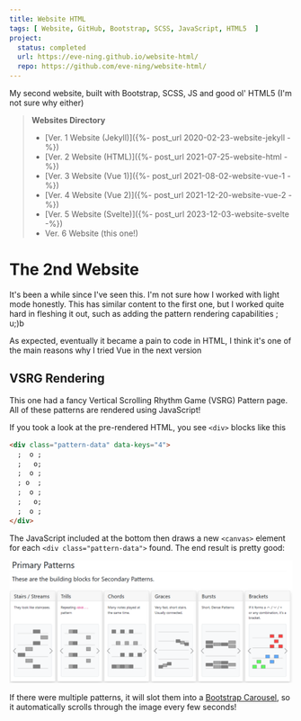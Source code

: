 ```yaml
---
title: Website HTML
tags: [ Website, GitHub, Bootstrap, SCSS, JavaScript, HTML5  ]
project:
  status: completed
  url: https://eve-ning.github.io/website-html/
  repo: https://github.com/eve-ning/website-html/
---
```


My second website, built with Bootstrap, SCSS, JS and good ol' HTML5 (I'm not
sure why either)

<!--more-->

> **Websites Directory**
> - [Ver. 1 Website (Jekyll)]({%- post_url 2020-02-23-website-jekyll -%})
> - [Ver. 2 Website (HTML)]({%- post_url 2021-07-25-website-html -%})
> - [Ver. 3 Website (Vue 1)]({%- post_url 2021-08-02-website-vue-1 -%})
> - [Ver. 4 Website (Vue 2)]({%- post_url 2021-12-20-website-vue-2 -%})
> - [Ver. 5 Website (Svelte)]({%- post_url 2023-12-03-website-svelte -%})
> - Ver. 6 Website (this one!)

# The 2nd Website

It's been a while since I've seen this. I'm not sure how I worked with light
mode honestly. This has similar content to the first one, but I worked quite
hard in fleshing it out, such as adding the pattern rendering capabilities
; u;)b

As expected, eventually it became a pain to code in HTML, I think it's one of
the main reasons why I tried Vue in the next version

## VSRG Rendering

This one had a fancy Vertical Scrolling Rhythm Game (VSRG) Pattern page. All
of these patterns are rendered using JavaScript!

If you took a look at the pre-rendered HTML, you see `<div>` blocks like this

```html
<div class="pattern-data" data-keys="4">
  ;  o ;
  ;   o;
  ;  o ;
  ; o  ;
  ;  o ;
  ;   o;
  ;  o ;
</div>
```

The JavaScript included at the bottom then draws a new `<canvas>` element for
each `<div class="pattern-data">` found. The end result is pretty good:

![image](/assets/images/posts/2021-07-25-website-html/img.png)

If there were multiple patterns, it will slot them into a
[Bootstrap Carousel](https://getbootstrap.com/docs/4.0/components/carousel/),
so it automatically scrolls through the image every few seconds!
